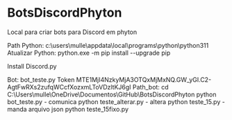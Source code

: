 # BotsDiscordPhyton
 Local para criar bots para Discord em phyton

Path Python: c:\users\mulle\appdata\local\programs\python\python311
Atualizar Python: python.exe -m pip install --upgrade pip

Install Discord.py 

Bot: bot_teste.py
Token MTE1MjI4NzkyMjA3OTQxMjMxNQ.GW_yGI.C2-AgtFwRXs2zufqWCcfXozxmLToVDzltKJ6gI
Path_bot: cd C:\Users\mulle\OneDrive\Documentos\GitHub\BotsDiscordPhyton
python bot_teste.py - comunica
python teste_alterar.py - altera
python teste_15.py - manda arquivo json
python teste_15fixo.py